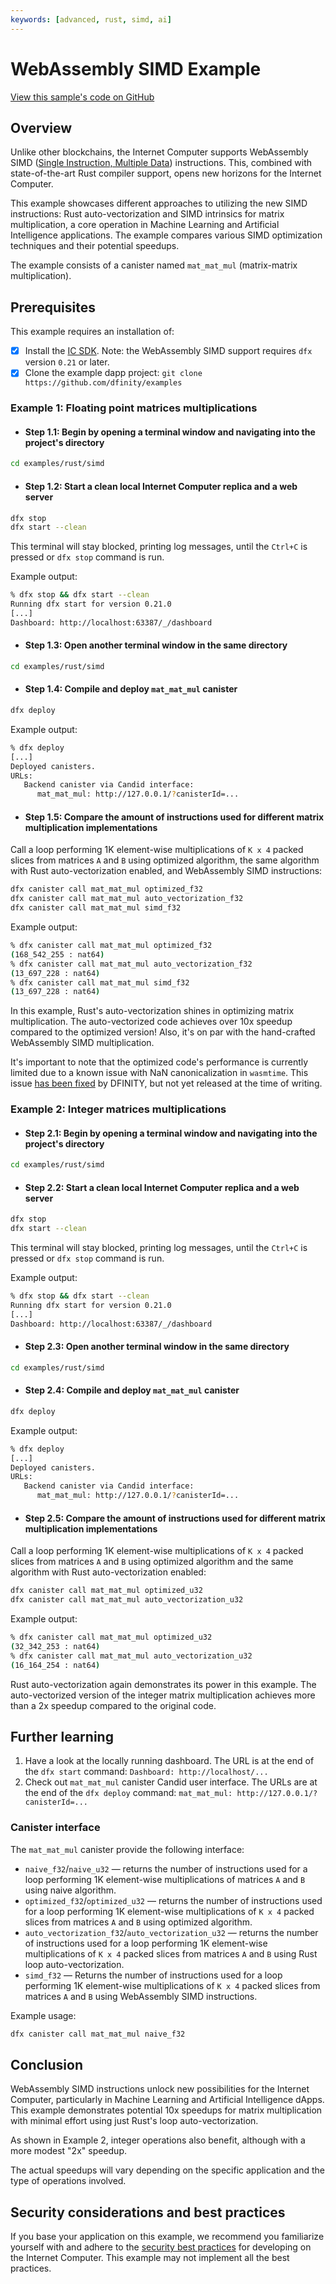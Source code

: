 ```yaml
---
keywords: [advanced, rust, simd, ai]
---
```


# WebAssembly SIMD Example

[View this sample's code on GitHub](https://github.com/dfinity/examples/tree/master/rust/simd)

## Overview

Unlike other blockchains, the Internet Computer supports WebAssembly
SIMD ([Single Instruction, Multiple Data](https://en.wikipedia.org/wiki/Single_instruction,_multiple_data))
instructions. This, combined with state-of-the-art Rust compiler support,
opens new horizons for the Internet Computer.

This example showcases different approaches to utilizing the new SIMD instructions: Rust auto-vectorization and SIMD intrinsics for matrix multiplication, a core operation in Machine Learning and Artificial Intelligence applications. The example compares various SIMD optimization techniques and their potential speedups.

The example consists of a canister named `mat_mat_mul` (matrix-matrix multiplication).

## Prerequisites

This example requires an installation of:

- [x] Install the [IC SDK](https://internetcomputer.org/docs/current/developer-docs/setup/install/index.mdx). Note: the WebAssembly SIMD support requires `dfx` version `0.21` or later.
- [x] Clone the example dapp project: `git clone https://github.com/dfinity/examples`

### Example 1: Floating point matrices multiplications

- #### Step 1.1: Begin by opening a terminal window and navigating into the project's directory

```sh
cd examples/rust/simd
```

- #### Step 1.2: Start a clean local Internet Computer replica and a web server

```sh
dfx stop
dfx start --clean
```

This terminal will stay blocked, printing log messages, until the `Ctrl+C` is pressed or `dfx stop` command is run.

Example output:

```sh
% dfx stop && dfx start --clean
Running dfx start for version 0.21.0
[...]
Dashboard: http://localhost:63387/_/dashboard
```

- #### Step 1.3: Open another terminal window in the same directory

```sh
cd examples/rust/simd
```

- #### Step 1.4: Compile and deploy `mat_mat_mul` canister

```sh
dfx deploy
```

Example output:

```sh
% dfx deploy
[...]
Deployed canisters.
URLs:
   Backend canister via Candid interface:
      mat_mat_mul: http://127.0.0.1/?canisterId=...
```

- #### Step 1.5: Compare the amount of instructions used for different matrix multiplication implementations

Call a loop performing 1K element-wise multiplications of `K x 4` packed slices
from matrices `A` and `B` using optimized algorithm, the same algorithm with
Rust auto-vectorization enabled, and WebAssembly SIMD instructions:

```sh
dfx canister call mat_mat_mul optimized_f32
dfx canister call mat_mat_mul auto_vectorization_f32
dfx canister call mat_mat_mul simd_f32
```

Example output:

```sh
% dfx canister call mat_mat_mul optimized_f32
(168_542_255 : nat64)
% dfx canister call mat_mat_mul auto_vectorization_f32
(13_697_228 : nat64)
% dfx canister call mat_mat_mul simd_f32
(13_697_228 : nat64)
```

In this example, Rust's auto-vectorization shines in optimizing matrix multiplication.
The auto-vectorized code achieves over 10x speedup compared to the optimized version!
Also, it's on par with the hand-crafted WebAssembly SIMD multiplication.

It's important to note that the optimized code's performance is currently limited
due to a known issue with NaN canonicalization in `wasmtime`.
This issue [has been fixed](https://github.com/bytecodealliance/wasmtime/commit/72a3b8b99d7c0343bacb7cd2cff3151b0144179d)
by DFINITY, but not yet released at the time of writing.

### Example 2: Integer matrices multiplications

- #### Step 2.1: Begin by opening a terminal window and navigating into the project's directory

```sh
cd examples/rust/simd
```

- #### Step 2.2: Start a clean local Internet Computer replica and a web server

```sh
dfx stop
dfx start --clean
```

This terminal will stay blocked, printing log messages, until the `Ctrl+C` is pressed or `dfx stop` command is run.

Example output:

```sh
% dfx stop && dfx start --clean
Running dfx start for version 0.21.0
[...]
Dashboard: http://localhost:63387/_/dashboard
```

- #### Step 2.3: Open another terminal window in the same directory

```sh
cd examples/rust/simd
```

- #### Step 2.4: Compile and deploy `mat_mat_mul` canister

```sh
dfx deploy
```

Example output:

```sh
% dfx deploy
[...]
Deployed canisters.
URLs:
   Backend canister via Candid interface:
      mat_mat_mul: http://127.0.0.1/?canisterId=...
```

- #### Step 2.5: Compare the amount of instructions used for different matrix multiplication implementations

Call a loop performing 1K element-wise multiplications of `K x 4` packed slices
from matrices `A` and `B` using optimized algorithm and the same algorithm
with Rust auto-vectorization enabled:

```sh
dfx canister call mat_mat_mul optimized_u32
dfx canister call mat_mat_mul auto_vectorization_u32
```

Example output:

```sh
% dfx canister call mat_mat_mul optimized_u32
(32_342_253 : nat64)
% dfx canister call mat_mat_mul auto_vectorization_u32
(16_164_254 : nat64)
```

Rust auto-vectorization again demonstrates its power in this example.
The auto-vectorized version of the integer matrix multiplication achieves
more than a 2x speedup compared to the original code.

## Further learning

1. Have a look at the locally running dashboard. The URL is at the end of the `dfx start` command: `Dashboard: http://localhost/...`
2. Check out `mat_mat_mul` canister Candid user interface. The URLs are at the end of the `dfx deploy` command: `mat_mat_mul: http://127.0.0.1/?canisterId=...`

### Canister interface

The `mat_mat_mul` canister provide the following interface:

- `naive_f32`/`naive_u32` &mdash;
  returns the number of instructions used for a loop performing
  1K element-wise multiplications of matrices `A` and `B`
  using naive algorithm.
- `optimized_f32`/`optimized_u32` &mdash;
  returns the number of instructions used for a loop performing
  1K element-wise multiplications of `K x 4` packed slices
  from matrices `A` and `B` using optimized algorithm.
- `auto_vectorization_f32`/`auto_vectorization_u32` &mdash;
  returns the number of instructions used for a loop performing
  1K element-wise multiplications of `K x 4` packed slices
  from matrices `A` and `B` using Rust loop auto-vectorization.
- `simd_f32` &mdash;
  Returns the number of instructions used for a loop performing
  1K element-wise multiplications of `K x 4` packed slices
  from matrices `A` and `B` using WebAssembly SIMD instructions.

Example usage:

```sh
dfx canister call mat_mat_mul naive_f32
```

## Conclusion

WebAssembly SIMD instructions unlock new possibilities for the Internet Computer,
particularly in Machine Learning and Artificial Intelligence dApps. This example
demonstrates potential 10x speedups for matrix multiplication with minimal effort
using just Rust's loop auto-vectorization.

As shown in Example 2, integer operations also benefit, although with a more modest
"2x" speedup.

The actual speedups will vary depending on the specific application and the type
of operations involved.

## Security considerations and best practices

If you base your application on this example, we recommend you familiarize
yourself with and adhere to the [security best practices](https://internetcomputer.org/docs/current/references/security/)
for developing on the Internet Computer. This example may not implement all the best practices.
